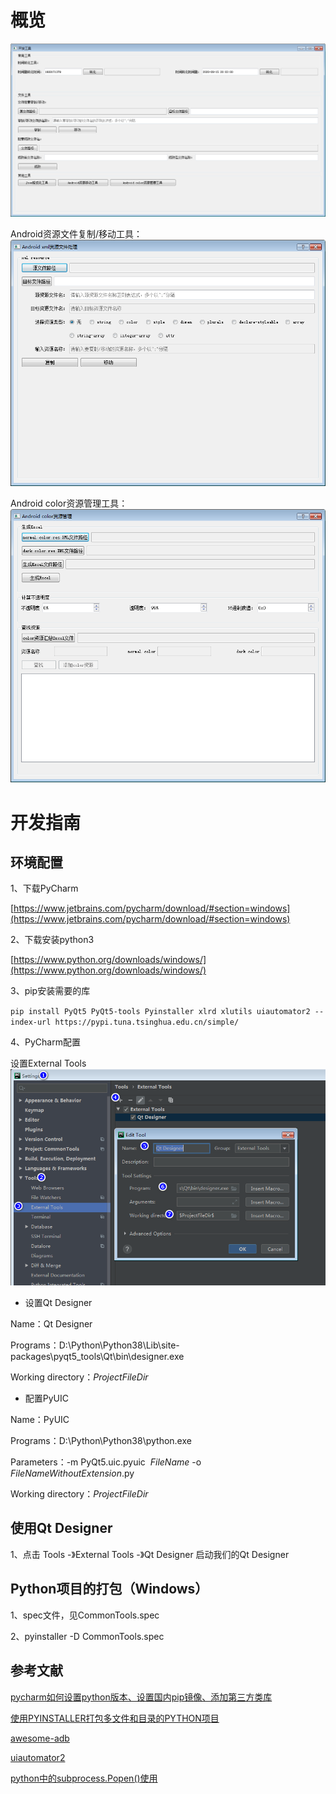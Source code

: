 # 概览

![](doc/img/developTools.png)

Android资源文件复制/移动工具：
![](doc/img/androidResTool.png)

Android color资源管理工具：
![](doc/img/androidColorResTool.png)

# 开发指南

## 环境配置
1、下载PyCharm

[https://www.jetbrains.com/pycharm/download/#section=windows](https://www.jetbrains.com/pycharm/download/#section=windows)

2、下载安装python3

[https://www.python.org/downloads/windows/](https://www.python.org/downloads/windows/)

3、pip安装需要的库

`pip install PyQt5 PyQt5-tools Pyinstaller xlrd xlutils uiautomator2 --index-url https://pypi.tuna.tsinghua.edu.cn/simple/`

4、PyCharm配置

设置External Tools
![External Tools](doc/img/pycharm_external_tools.png)

* 设置Qt Designer

Name：Qt Designer

Programs：D:\Python\Python38\Lib\site-packages\pyqt5_tools\Qt\bin\designer.exe

Working directory：$ProjectFileDir$

* 配置PyUIC

Name：PyUIC

Programs：D:\Python\Python38\python.exe

Parameters：-m PyQt5.uic.pyuic  $FileName$ -o $FileNameWithoutExtension$.py

Working directory：$ProjectFileDir$

## 使用Qt Designer
1、点击 Tools -》External Tools -》Qt Designer 启动我们的Qt Designer

## Python项目的打包（Windows）
1、spec文件，见CommonTools.spec

2、pyinstaller -D CommonTools.spec

## 参考文献

[pycharm如何设置python版本、设置国内pip镜像、添加第三方类库](https://www.cnblogs.com/yjmyzz/p/pycharm-add-third-package-and-add-domestic-mirror.html)

[使用PYINSTALLER打包多文件和目录的PYTHON项目](https://www.cnblogs.com/shiyongge/p/10582552.html)

[awesome-adb](https://github.com/BlankLun/awesome-adb)

[uiautomator2](https://github.com/BlankLun/uiautomator2)

[python中的subprocess.Popen()使用](https://www.cnblogs.com/zhoug2020/p/5079407.html)
